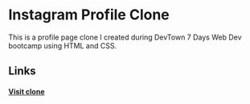 # Instagram Profile Clone

This is a profile page clone I created during DevTown 7 Days Web Dev bootcamp using HTML and CSS.

## Links

#### [Visit clone ](https://anantl911.github.io/Instagram-Clone/)
